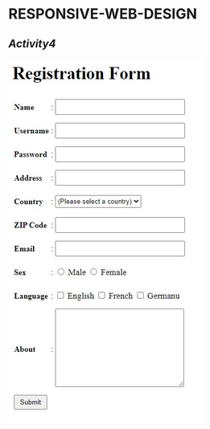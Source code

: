 # RESPONSIVE-WEB-DESIGN
## _Activity4_
 
![screenshot](https://github.com/flashomer/RESPONSIVE-WEB-DESIGN/blob/main/Activity4/Screenshot.jpg)
